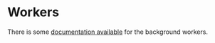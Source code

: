 # Workers

There is some [documentation available](../../docs/workers.md) for the
background workers.
